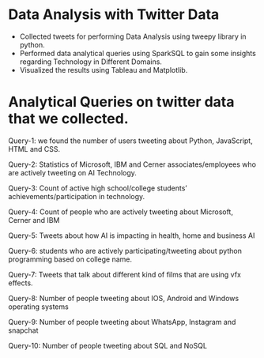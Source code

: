 # Data Analysis with Twitter Data
 * Collected tweets for performing Data Analysis using tweepy library in python.
 * Performed data analytical queries using SparkSQL to gain some insights regarding Technology in Different Domains.
 * Visualized the results using Tableau and Matplotlib.
 
# Analytical Queries on twitter data that we collected.

Query-1:
we found the number of users tweeting about Python, JavaScript, HTML and CSS.

Query-2:
Statistics of Microsoft, IBM and Cerner associates/employees who are actively tweeting on AI Technology.

Query-3:
Count of active high school/college students’ achievements/participation in technology. 

Query-4:
Count of people who are actively tweeting about Microsoft, Cerner and IBM

Query-5:
Tweets about how AI is impacting in health, home and business AI

Query-6:
students who are actively participating/tweeting about python programming based on college name.

Query-7:
Tweets that talk about different kind of films that are using vfx effects.

Query-8:
Number of people tweeting about IOS, Android and Windows operating systems

Query-9:
Number of people tweeting about WhatsApp, Instagram and snapchat

Query-10:
Number of people tweeting about SQL and NoSQL




